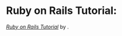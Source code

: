 #  Ruby on Rails Tutorial:  

   
[*Ruby on Rails Tutorial*](http://railstutorial.org/)
by [ ](http://michaelhartl.com/).
